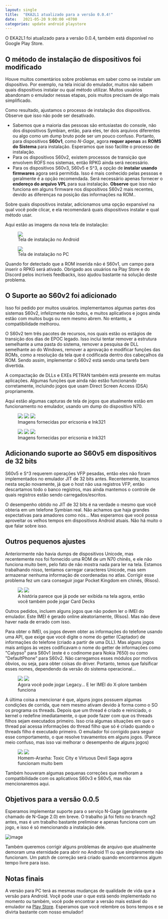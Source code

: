 ```yaml
---
layout: single
title:  "EKA2L1 atualizado para a versão 0.0.4!"
date:   2021-05-20 9:00:00 +0700
categories: update android playstore
---
```


O EKA2L1 foi atualizado para a versão 0.0.4, também está disponível no Google Play Store.

## O método de instalação de dispositivos foi modificado

Houve muitos comentários sobre problemas em saber como se instalar um dispositivo. Por exemplo, na tela inicial do emulador, muitos não sabem quais dispositivos instalar ou qual método utilizar. Muitos usuários abandonam o emulador nessas etapas, pois muitos precisam de algo mais simplificado.

Como resultado, ajustamos o processo de instalação dos dispositivos. Observe que isso não pode ser desativado.

- Sabemos que a maioria das pessoas são entusiastas do console, não dos dispositivos Symbian, então, para eles, ter dois arquivos diferentes ou algo como um dump bruto pode ser um pouco confuso. Portanto, para dispositivos **S60v1**, como *N-Gage*, agora **requer apenas** as **ROMS do Sistema** para instalação. Esperamos que isso facilite o processo de instalação.
- Para os dispositivos S60v2, existem processos de transição que envolvem ROFS nos sistemas, então RPKG ainda será necessário.
- Para os dispositivos S60v3, S60v5 e S^3, a opção de **instalar usando firmwares** agora será permitida. Isso é mais conhecido pelas pessoas e geralmente é a opção recomendada. Será necessário apenas fornecer o **endereço do arquivo VPL** para sua instalação. **Observe** que isso não funciona em alguns firmware nos dispositivos S60v2 mais recentes, devido as diferenças na posição das informações na ROM..

Sobre quais dispositivos instalar, adicionamos uma opção expansível na qual você pode clicar, e ela recomendará quais dispositivos instalar e qual método usar.

Aqui estão as imagens da nova tela de instalação:

<figure class="">
	<img src="https://cdn.discordapp.com/attachments/786228834638626867/844785034178986004/Screenshot_20210520-105346_EKA2L1.jpg">
	<figcaption>Tela de instalação no Android</figcaption>
</figure>

<figure class="">
	<img src="https://user-images.githubusercontent.com/25717050/118917060-445be380-b95a-11eb-8a70-6c4c8bb71578.png">
	<figcaption>Tela de instalação no PC</figcaption>
</figure>

Quando for detectado que a ROM inserida não é S60v1, um campo para inserir o RPKG será ativado. Obrigado aos usuários na Play Store e do Discord pelos incríveis feedbacks, isso ajudou bastante na solução deste problema.

## O Suporte ao S60v2 foi adicionado

Isso foi pedido por muitos usuários. implementamos algumas partes dos sistemas S60v2, infelizmente não todos, e muitos aplicativos e jogos ainda estão com muitos bugs ou nem mesmo abrem. No entanto, a compatibilidade melhorou.

O S60v2 tem três pacotes de recursos, nos quais estão os estágios de transição dos dias de EPOC legado. Isso inclui tentar remover a estrutura semelhante a uma pasta do sistema, remover a pesquisa de DLL semelhante ao do Windows, remover a aprovação e modificar funções das ROMs, como a resolução da tela que é codificada dentro dos cabeçalhos da ROM. Sendo assim, implementar o S60v2 está sendo uma tarefa bem divertida.

A compactação de DLLs e EXEs PETRAN também está presente em muitas aplicações. Algumas funções que ainda não estão funcionando corretamente, incluindo jogos que usam Direct Screen Access (DSA) propriamente.

Aqui estão algumas capturas de tela de jogos que atualmente estão em funcionamento no emulador, usando um dump do dispositivo N70.

<figure class="third">
	<img src="https://cdn.discordapp.com/attachments/703563521379663883/840340705734033519/Screenshot_20210508-043257910.jpg">
	<img src="https://cdn.discordapp.com/attachments/703563521379663883/835925072249618452/88.png">
	<img src="https://cdn.discordapp.com/attachments/703563521379663883/835931179512496148/Screenshot_20210426-003110162.jpg">
	<figcaption>Imagens fornecidas por ericsonia e Ink321</figcaption>
</figure>

<figure class="third">
	<img src="https://media.discordapp.net/attachments/703563521379663883/835942982699974686/Screenshot_20210426-011828204.jpg?width=285&height=593">
	<img src="https://cdn.discordapp.com/attachments/703563521379663883/835918650602553424/7.png">
	<img src="https://cdn.discordapp.com/attachments/703563521379663883/835917090761342976/Screenshot_20210425-233538114.jpg">
	<figcaption>Imagens fornecidas por ericsonia e Ink321</figcaption>
</figure>

## Adicionando suporte ao S60v5 em dispositivos de 32 bits

S60v5 e S^3 requerem operações VFP pesadas, então eles não foram implementados no emulador JIT de 32 bits antes. Recentemente, tocamos nesta seção novamente, já que o host não usa registros VFP, então descartamos todo o banco registros, mas ainda mantemos o controle de quais registros estão sendo carregados/escritos.

O desempenho obtido no JIT de 32 bits é na verdade o mesmo que você obteria em um telefone Symbian real. Não achamos que haja grandes expectativas para amadores como nós... Mas esperamos que você possa aproveitar os velhos tempos em dispositivos Android atuais. Não há muito o que falar sobre isso.

## Outros pequenos ajustes

Anteriormente não havia dumps de dispositivos Unicode, mas recentemente nos foi fornecido uma ROM de um N70 chinês, e ele não funciona muito bem, pelo fato de não mostra nada para ler na tela. Estamos trabalhando nisso, tentamos carregar caracteres Unicode, mas sem armazenar nenhuma informação de coordenadas no atlas. Corrigir esse problema fez um cara conseguir jogar Pocket Kingdom em chinês, (Risos).

<figure class="half">
	<img src="https://cdn.discordapp.com/attachments/703563521379663883/841236525442400256/Screenshot_20210510_165245_com.github.eka2l1.jpg">
	<img src="https://cdn.discordapp.com/attachments/703563521379663883/841206165320237126/unknown.png">
	<figcaption>A história parece que já pode ser exibida na tela agora, então você também pode jogar Card Decks</figcaption>
</figure>

Outros pedidos, incluem alguns jogos que não podem ler o IMEI do emulador. Este IMEI é gerado online aleatoriamente, (Risos). Mas não deve haver nada de errado com isso.

Para obter o IMEI, os jogos devem obter as informações do telefone usando uma API, que exige que você digite o nome do getter (Captador) de informações do telefone (criado a partir de uma DLL). Mas alguns jogos mais antigos às vezes codificavam o nome do getter de informações como "Calypso" para S60v1 (este é o codinome para Nokia 7650) ou como "DefaultPhone" para S60v2. Não carregamos esses módulos por motivos óbvios, ou seja, para obter coisas do driver. Portanto, temos que falsificar esses nomes, dependendo da versão do sistema operacional...
  
<figure class="half">
	<img src="https://cdn.discordapp.com/attachments/703563521379663883/837025442631516170/111.png">
	<img src="https://cdn.discordapp.com/attachments/703563521379663883/837031936668467210/78.png">
	<figcaption>Agora você pode jogar Legacy... E ler IMEI do X-plore também funciona</figcaption>
</figure>
  
A última coisa a mencionar é que, alguns jogos possuem algumas condições de corrida, que nem mesmo ativam devido à forma como o SO os programa os threads. Depois que um thread é criado e reiniciado, o kernel o redefine imediatamente, o que pode fazer com que os threads filhos sejam executados primeiro. Isso cria algumas situações em que o thread pai acessa informações do thread filho que só é criado quando o threads filho é executado primeiro. O emulador foi corrigido para seguir esse comportamento, o que resolve travamentos em alguns jogos. (Parece meio confuso, mas isso vai melhorar o desempenho de alguns jogos)

<figure class="half">
	<img src="https://cdn.discordapp.com/attachments/703563521379663883/840313459240992808/Screenshot_20210508-023938077.jpg">
	<img src="https://cdn.discordapp.com/attachments/703563521379663883/840298370576810045/78.png">
	<figcaption>Homem-Aranha: Toxic City e Virtuous Devil Saga agora funcionam muito bem</figcaption>
</figure>
  
Também houveram algumas pequenas correções que melhoram a compatibilidade com os aplicativos S60v3 e S60v5, mas não mencionaremos aqui.
  
## Objetivos para a versão 0.0.5
  
Esperamos implementar suporte para o serviço N-Gage (geralmente chamado de N-Gage 2.0) em breve. O trabalho já foi feito no branch ng2 antes, mas é um trabalho bastante preliminar e apenas funciona com um jogo, e isso é só mencionando a instalação dele.

![image](https://user-images.githubusercontent.com/25717050/118920571-de268f00-b960-11eb-8f52-87cb082dc09c.png)
  
Também queremos corrigir alguns problemas de arquivo que atualmente demoram uma eternidade para abrir no Android 11 ou que simplesmente não funcionam. Um patch de correção será criado quando encontrarmos algum tempo livre para isso.

## Notas finais
  
A versão para PC terá as mesmas mudanças de qualidade de vida que a versão para Android. Voçê pode usar o que está sendo implementado no momento ou também, você pode encontrar a versão mais estável do emulador na [Play Store](https://play.google.com/store/apps/details?id=com.github.eka2l1). Esperamos que você relembre os bons tempos e se divirta bastante com nosso emulador!
